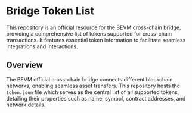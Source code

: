 # Bridge Token List

This repository is an official resource for the BEVM cross-chain bridge, providing a comprehensive list of tokens supported for cross-chain transactions. It features essential token information to facilitate seamless integrations and interactions.

## Overview

The BEVM official cross-chain bridge connects different blockchain networks, enabling seamless asset transfers. This repository hosts the `token.json` file which serves as the central list of all supported tokens, detailing their properties such as name, symbol, contract addresses, and network details.

